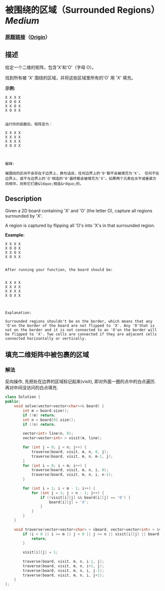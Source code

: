 # 被围绕的区域（Surrounded Regions）*Medium*
### [原题链接](https://leetcode-cn.com/problems/surrounded-regions)（[Origin](https://leetcode.com/problems/surrounded-regions)）
## 描述
给定一个二维的矩阵，包含'X'和'O'（字母 O）。

找到所有被 'X' 围绕的区域，并将这些区域里所有的'O' 用 'X' 填充。

**示例:**
```
X X X X
X O O X
X X O X
X O X X


运行你的函数后，矩阵变为：

X X X X
X X X X
X X X X
X O X X



解释:

被围绕的区间不会存在于边界上，换句话说，任何边界上的'O'都不会被填充为'X'。 任何不在边界上，或不与边界上的'O'相连的'O'最终都会被填充为'X'。如果两个元素在水平或垂直方向相邻，则称它们是&ldquo;相连&rdquo;的。
```

## Description
Given a 2D board containing 'X' and 'O' (the letter O), capture all regions surrounded by
 'X'.

A region is captured by flipping all 'O's into 'X's in that surrounded region.

**Example:**
```
X X X X
X O O X
X X O X
X O X X


After running your function, the board should be:


X X X X
X X X X
X X X X
X O X X



Explanation:

Surrounded regions shouldn't be on the border, which means that any 'O'on the border of the board are not flipped to 'X'. Any 'O'that is not on the border and it is not connected to an 'O'on the border will be flipped to 'X'. Two cells are connected if they are adjacent cells connected horizontally or vertically.
```


## 填充二维矩阵中被包裹的区域
### 解法
反向操作, 先把处在边界的区域标记起来(visit), 即对外面一圈的点中的白点遍历. 再对中间没访问的白点填充.
```c++
class Solution {
public:
    void solve(vector<vector<char>>& board) {
        int m = board.size();
        if (!m) return;
        int n = board[0].size();
        if (!n) return;
        
        vector<int> line(n, 0);
        vector<vector<int> > visit(m, line);
        
        for (int j = 0; j < n; j++) {
            traverse(board, visit, m, n, 0, j);
            traverse(board, visit, m, n, m-1, j);
        }
        for (int i = 0; i < m; i++) {
            traverse(board, visit, m, n, i, 0);
            traverse(board, visit, m, n, i, n-1);
        }
        
        for (int i = 1; i < m - 1; i++) {
            for (int j = 1; j < n - 1; j++) {
                if (!visit[i][j] && board[i][j] == 'O') {
                    board[i][j] = 'X';
                }
            }
        }
    }
    
    void traverse(vector<vector<char> > &board, vector<vector<int> > &visit, int m, int n, int i, int j) {
        if (i < 0 || i >= m || j < 0 || j >= n || visit[i][j] || board[i][j] == 'X') {
            return;
        }
        
        visit[i][j] = 1;
        
        traverse(board, visit, m, n, i-1, j);
        traverse(board, visit, m, n, i+1, j);
        traverse(board, visit, m, n, i, j-1);
        traverse(board, visit, m, n, i, j+1);
    }
};
```